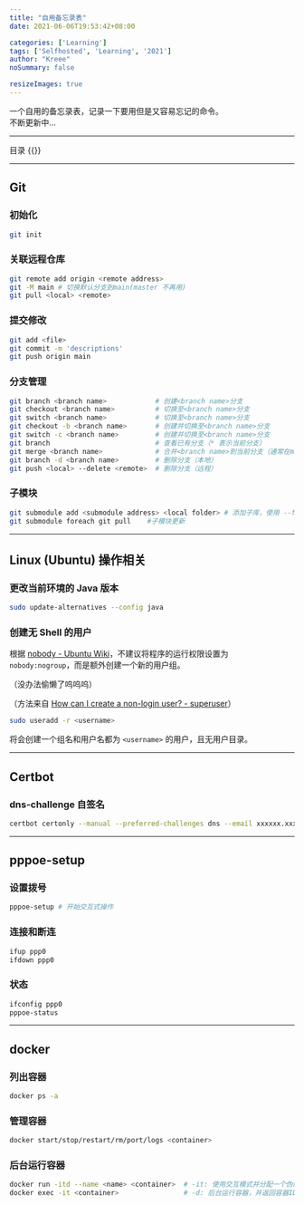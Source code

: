 ```yaml
---
title: "自用备忘录表"
date: 2021-06-06T19:53:42+08:00

categories: ['Learning']
tags: ['Selfhosted', 'Learning', '2021']
author: "Kreee"
noSummary: false

resizeImages: true
---
```

一个自用的备忘录表，记录一下要用但是又容易忘记的命令。   
不断更新中...

<!--more-->
-----
目录
{{<toc>}}

-----

## Git
### 初始化
```bash
git init
```
### 关联远程仓库
```bash
git remote add origin <remote address>
git -M main # 切换默认分支到main(master 不再用)
git pull <local> <remote>
```
### 提交修改
```bash
git add <file>
git commit -m 'descriptions'
git push origin main
```
### 分支管理
```bash
git branch <branch name>            # 创建<branch name>分支
git checkout <branch name>          # 切换至<branch name>分支
git switch <branch name>            # 切换至<branch name>分支
git checkout -b <branch name>       # 创建并切换至<branch name>分支
git switch -c <branch name>         # 创建并切换至<branch name>分支
git branch                          # 查看已有分支（* 表示当前分支）
git merge <branch name>             # 合并<branch name>到当前分支（通常在master分支下操作）
git branch -d <branch name>         # 删除分支（本地）
git push <local> --delete <remote>  # 删除分支（远程）
```
### 子模块
```bash
git submodule add <submodule address> <local folder> # 添加子库，使用 --force 强制使用本地已有文件
git submodule foreach git pull    #子模块更新
```

-----
## Linux (Ubuntu) 操作相关
### 更改当前环境的 Java 版本
```bash
sudo update-alternatives --config java
```

### 创建无 Shell 的用户
根据 [nobody - Ubuntu Wiki](https://wiki.ubuntu.com/nobody)，不建议将程序的运行权限设置为 `nobody:nogroup`，而是额外创建一个新的用户组。

（没办法偷懒了呜呜呜）

（方法来自 [How can I create a non-login user? - superuser](https://superuser.com/questions/77617/how-can-i-create-a-non-login-user)）
```bash
sudo useradd -r <username>
```
将会创建一个组名和用户名都为 `<username>` 的用户，且无用户目录。

-----
## Certbot
### dns-challenge 自签名
```bash
certbot certonly --manual --preferred-challenges dns --email xxxxxx.xxxxx@outlook.com --agree-tos -d *.ohmykreee.top
```

-----
## pppoe-setup
### 设置拨号
```bash
pppoe-setup # 开始交互式操作
```
### 连接和断连
```bash
ifup ppp0
ifdown ppp0
```
### 状态
```bash
ifconfig ppp0
pppoe-status
```

-----
## docker
### 列出容器
```bash
docker ps -a
```
### 管理容器
```bash
docker start/stop/restart/rm/port/logs <container>
```
### 后台运行容器
```bash
docker run -itd --name <name> <container>  # -it: 使用交互模式并分配一个伪终端
docker exec -it <container>                # -d: 后台运行容器，并返回容器ID
```
